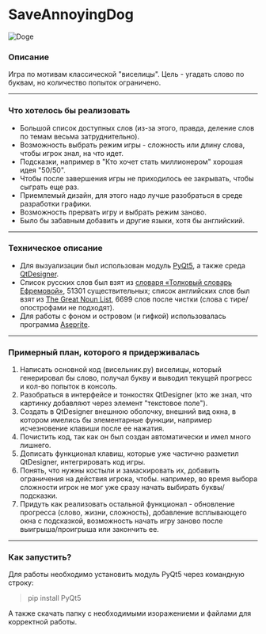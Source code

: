 # SaveAnnoyingDog
![Doge](https://psv4.userapi.com/c520036/u152272684/docs/d14/ea10dff0e8e2/gif_help.gif?extra=hguw0q-_f03w17eeZ0hMEnJQ0umx16DMI6HlY_0hfoNS6zvp5AnlNCZy3n7VZjNpau9XsFpKSM67xBkZe9alVJzdpiWIcjIjI0ierlDUCqJd9a2F7JNmAh0S0ZssbqD4fcnokhcHsvXn2MDOBaIc2Q)
### Описание
Игра по мотивам классической "виселицы". Цель - угадать слово по буквам, но количество попыток ограничено.
***
### Что хотелось бы реализовать
- Большой список доступных слов (из-за этого, правда, деление слов по темам весьма затруднительно).
- Возможность выбрать режим игры - сложность или длину слова, чтобы игрок знал, на что идет.
- Подсказки, например в "Кто хочет стать миллионером" хорошая идея "50/50".
- Чтобы после завершения игры не приходилось ее закрывать, чтобы сыграть еще раз.
- Приемлемый дизайн, для этого надо лучше разобраться в среде разработки графики.
- Возможность прервать игру и выбрать режим заново.
- Было бы забавным добавить и другие языки, хотя бы английский.
***
### Техническое описание
- Для вызуализации был использован модуль [PyQt5](https://pypi.org/project/PyQt5/), а также среда [QtDesigner](https://doc.qt.io/qt-5/qtdesigner-manual.html).
- Список русских слов был взят из [словаря «Толковый словарь Ефремовой»](http://blog.harrix.org/article/3334), 51301 существительных; список английских слов был взят из [The Great Noun List](http://www.desiquintans.com/nounlist), 6699 слов после чистки (слова с тире/опострофами не подходят).
- Для работы с фоном и островом (и гифкой) использовалась программа [Aseprite](https://www.aseprite.org).
***
### Примерный план, которого я придерживалась
1. Написать основной код (висельник.py) виселицы, который генерировал бы слово, получал букву и выводил текущей прогресс и кол-во попыток в консоль.
2. Разобраться в интерфейсе и тонкостях QtDesigner (кто же знал, что картинку добавляют через элемент "текстовое поле").
3. Создать в QtDesigner внешнюю оболочку, внешний вид окна, в котором имелись бы элементарные функции, например исчезновение клавиши после ее нажатия.
4. Почистить код, так как он был создан автоматически и имел много лишнего.
5. Дописать функционал клавиш, которые уже частично разметил QtDesigner, интегрировать код игры.
6. Понять, что нужны костыли и замаскировать их, добавить ограничения на действия игрока, чтобы. например, во время выбора сложности игрок не мог уже сразу начать выбирать буквы/подсказки.
7. Придуть как реализовать остальной функционал - обновление прогресса (слово, жизни, сложность), добавление всплывающего окна с подсказкой, возможность начать игру заново после выигрыша/проигрыша или закончить ее.
***
### Как запустить?

Для работы необходимо установить модуль PyQt5 через командную строку:
 > pip install PyQt5

А также скачать папку с необходимыми изоражениеми и файлами для корректной работы.
